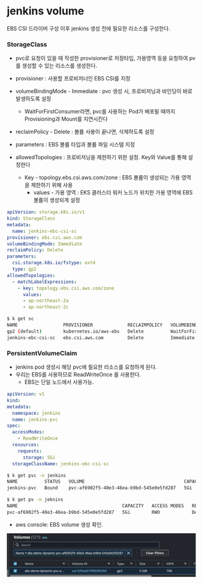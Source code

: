 # jenkins volume



EBS CSI 드라이버 구성 이후 jenkins 생성 전에 필요한 리소스를 구성한다.





### StorageClass

- pvc로 요청이 있을 때 작성한 provisioner로 저장타입, 가용영역 등을 요청하여 pv를 생성할 수 있는 리소스를 생성한다.



- provisioner : 사용할 프로비저너인 EBS CSI를 지정
- volumeBindingMode - Immediate : pvc 생성 시, 프로비저닝과 바인딩이 바로 발생하도록 설정
  - WaitForFirstConsumer라면, pvc를 사용하는 Pod가 배포될 때까지 Provisioning과 Mount를 지연시킨다

- reclaimPolicy - Delete : 볼륨 사용이 끝나면, 삭제하도록 설정
- parameters : EBS 볼륨 타입과 볼륨 파일 시스템 지정
- allowedTopologies : 프로비저닝을 제한하기 위한 설정. Key와 Value를 통해 설정한다
  - Key - topology.ebs.csi.aws.com/zone : EBS 볼륨이 생성되는 가용 영역을 제한하기 위해 사용
    - values - 가용 영역 : EKS 클러스터 워커 노드가 위치한 가용 영역에 EBS 볼륨이 생성되게 설정


~~~yaml
apiVersion: storage.k8s.io/v1
kind: StorageClass
metadata:
  name: jenkins-ebc-csi-sc
provisioner: ebs.csi.aws.com
volumeBindingMode: Immediate
reclaimPolicy: Delete
parameters:
  csi.storage.k8s.io/fstype: ext4
  type: gp2
allowedTopologies:
  - matchLabelExpressions:
    - key: topology.ebs.csi.aws.com/zone
      values:
      - ap-northeast-2a
      - ap-northeast-2c
~~~



~~~sh
$ k get sc
NAME                 PROVISIONER             RECLAIMPOLICY   VOLUMEBINDINGMODE      ALLOWVOLUMEEXPANSION   AGE
gp2 (default)        kubernetes.io/aws-ebs   Delete          WaitForFirstConsumer   false                  44m
jenkins-ebc-csi-sc   ebs.csi.aws.com         Delete          Immediate              false                  21s
~~~





### PersistentVolumeClaim 

- jenkins pod 생성시 해당 pvc에 필요한 리소스를 요청하게 된다.
- 우리는 EBS를 사용하므로 ReadWriteOnce 를 사용한다.
  - EBS는 단일 노드에서 사용가능.


~~~yaml
apiVersion: v1
kind: 
metadata:
  namespace: jenkins
  name: jenkins-pvc
spec:
  accessModes:
    - ReadWriteOnce
  resources:
    requests:
      storage: 5Gi
  storageClassName: jenkins-ebc-csi-sc
~~~



~~~sh
$ k get pvc -n jenkins
NAME          STATUS   VOLUME                                     CAPACITY   ACCESS MODES   STORAGECLASS         AGE
jenkins-pvc   Bound    pvc-af6902f5-40e3-46ea-b9bd-545e0e5fd287   5Gi        RWO            jenkins-ebc-csi-sc   29s
~~~

~~~sh
$ k get pv -n jeknins
NAME                                       CAPACITY   ACCESS MODES   RECLAIM POLICY   STATUS   CLAIM                 STORAGECLASS         REASON   AGE
pvc-af6902f5-40e3-46ea-b9bd-545e0e5fd287   5Gi        RWO            Delete           Bound    jenkins/jenkins-pvc   jenkins-ebc-csi-sc            41s
~~~

- aws console: EBS volume 생성 확인.

![스크린샷 2024-01-25 오후 3.06.38](img/03.png)











































